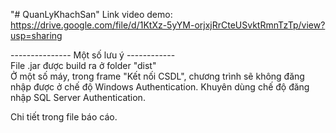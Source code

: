 "# QuanLyKhachSan" 
Link video demo: https://drive.google.com/file/d/1KtXz-5yYM-orjxjRrCteUSvktRmnTzTp/view?usp=sharing

--------------- Một số lưu ý ------------ <br />
  File .jar được build ra ở folder "dist" <br />
  Ở một số máy, trong frame "Kết nối CSDL", chương trình sẽ không đăng nhập được ở chế độ Windows Authentication. Khuyên dùng chế độ đăng nhập SQL Server Authentication.<br />
  
  Chi tiết trong file báo cáo.
